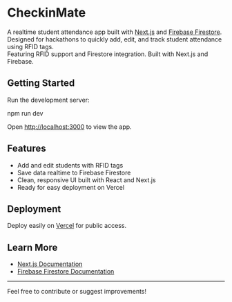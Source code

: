 # CheckinMate

A realtime student attendance app built with [Next.js](https://nextjs.org) and [Firebase Firestore](https://firebase.google.com/products/firestore).  
Designed for hackathons to quickly add, edit, and track student attendance using RFID tags.  
Featuring RFID support and Firestore integration. Built with Next.js and Firebase.

## Getting Started

Run the development server:

npm run dev


Open [http://localhost:3000](http://localhost:3000) to view the app.

## Features

- Add and edit students with RFID tags
- Save data realtime to Firebase Firestore
- Clean, responsive UI built with React and Next.js
- Ready for easy deployment on Vercel

## Deployment

Deploy easily on [Vercel](https://vercel.com/) for public access.

## Learn More

- [Next.js Documentation](https://nextjs.org/docs)
- [Firebase Firestore Documentation](https://firebase.google.com/docs/firestore)

---

Feel free to contribute or suggest improvements!
